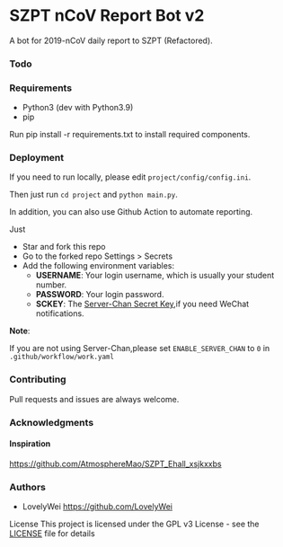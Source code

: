 # SZPT nCoV Report Bot v2

A bot for 2019-nCoV daily report to SZPT (Refactored).

### Todo

### Requirements

- Python3 (dev with Python3.9)
- pip

Run pip install -r requirements.txt to install required components.

### Deployment

If you need to run locally, please edit `project/config/config.ini`.

Then just run `cd project` and `python main.py`.


In addition, you can also use Github Action to automate reporting.

Just
- Star and fork this repo
- Go to the forked repo Settings > Secrets
- Add the following environment variables:
    - **USERNAME**: Your login username, which is usually your student number.
    - **PASSWORD**: Your login password.
    - **SCKEY**: The [Server-Chan Secret Key](http://sc.ftqq.com/),if you need WeChat notifications.

**Note**:

If you are not using Server-Chan,please set `ENABLE_SERVER_CHAN` to `0` in `.github/workflow/work.yaml`

### Contributing

Pull requests and issues are always welcome.

### Acknowledgments

#### Inspiration

https://github.com/AtmosphereMao/SZPT_Ehall_xsjkxxbs

### Authors

- LovelyWei https://github.com/LovelyWei

License
This project is licensed under the GPL v3 License - see the [LICENSE](LICENSE) file for details